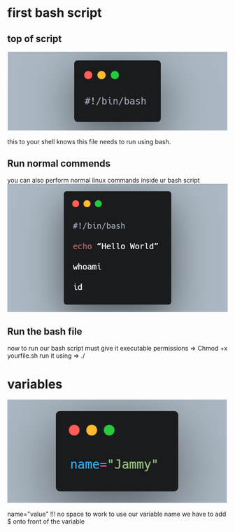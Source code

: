 
# first bash script
## top of script
![alt](images/top-of-script.png)

this to your shell knows this file needs to run using bash.
## Run normal commends
you can also perform normal linux commands inside ur bash script
![alt](images/commend-inside.png)
## Run the bash file
now to run our bash script must give it executable permissions => Chmod +x yourfile.sh
run it using => ./

# variables
![alt](images/variable-name.png)

name="value" !!! no space to work
to use our variable name we have to add $ onto front of the variable 